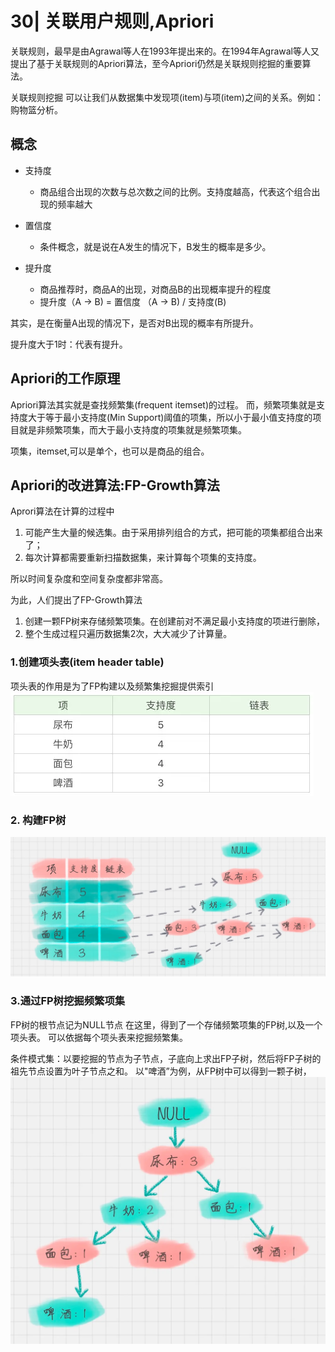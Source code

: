 <!-- -!--coding='utf-8'-- -->
# 30| 关联用户规则,Apriori

关联规则，最早是由Agrawal等人在1993年提出来的。在1994年Agrawal等人又提出了基于关联规则的Apriori算法，至今Apriori仍然是关联规则挖掘的重要算法。

关联规则挖掘 可以让我们从数据集中发现项(item)与项(item)之间的关系。例如：购物篮分析。


## 概念

- 支持度
  - 商品组合出现的次数与总次数之间的比例。支持度越高，代表这个组合出现的频率越大

- 置信度
  -  条件概念，就是说在A发生的情况下，B发生的概率是多少。

-  提升度
   -  商品推荐时，商品A的出现，对商品B的出现概率提升的程度
   -  提升度（A → B) = 置信度 （A → B) / 支持度(B)

其实，是在衡量A出现的情况下，是否对B出现的概率有所提升。

提升度大于1时：代表有提升。

## Apriori的工作原理
Apriori算法其实就是查找频繁集(frequent itemset)的过程。
而，频繁项集就是支持度大于等于最小支持度(Min Support)阈值的项集，所以小于最小值支持度的项目就是非频繁项集，而大于最小支持度的项集就是频繁项集。

项集，itemset,可以是单个，也可以是商品的组合。

## Apriori的改进算法:FP-Growth算法

Aprori算法在计算的过程中

1. 可能产生大量的候选集。由于采用排列组合的方式，把可能的项集都组合出来了；
2. 每次计算都需要重新扫描数据集，来计算每个项集的支持度。
   
所以时间复杂度和空间复杂度都非常高。

为此，人们提出了FP-Growth算法
1. 创建一颗FP树来存储频繁项集。在创建前对不满足最小支持度的项进行删除，
2. 整个生成过程只遍历数据集2次，大大减少了计算量。

### 1.创建项头表(item header table)
项头表的作用是为了FP构建以及频繁集挖掘提供索引
![avatar](./../images/30_Apriori01.png)

### 2. 构建FP树
![avatar](./../images/30_Apriori02.png)
### 3.通过FP树挖掘频繁项集
FP树的根节点记为NULL节点
在这里，得到了一个存储频繁项集的FP树,以及一个项头表。
可以依据每个项头表来挖掘频繁集。

条件模式集：以要挖掘的节点为子节点，子底向上求出FP子树，然后将FP子树的祖先节点设置为叶子节点之和。
以"啤酒”为例，从FP树中可以得到一颗子树，
![avatar](./../images/30_Apriori03.png)
